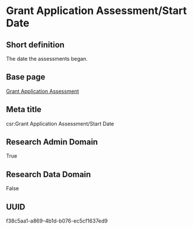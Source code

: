 # Grant Application Assessment/Start Date
## Short definition
The date the assessments began.
## Base page
[Grant Application Assessment](../../Objects/Grant%20Application%20Assessment.md)
## Meta title
csr:Grant Application Assessment/Start Date
## Research Admin Domain
True
## Research Data Domain
False
## UUID
f38c5aa1-a869-4b1d-b076-ec5cf1637ed9
